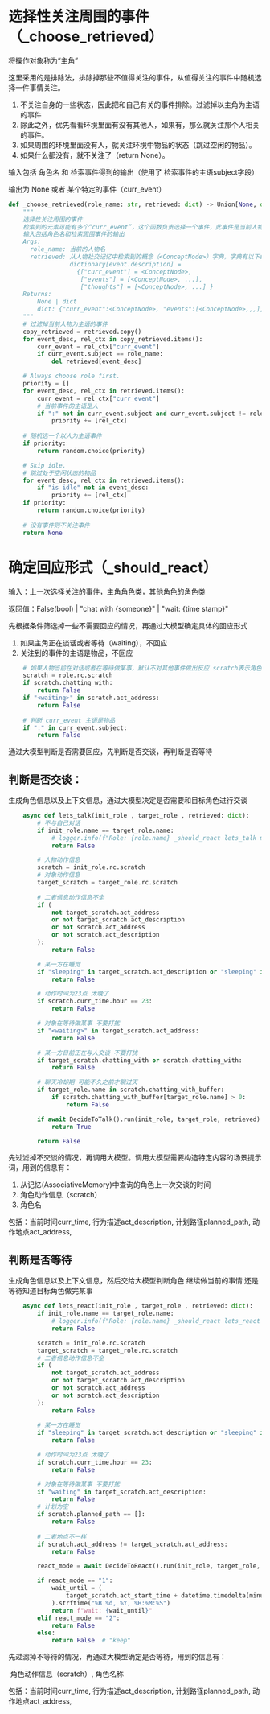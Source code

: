 # 选择性关注周围的事件（_choose_retrieved）

将操作对象称为“主角”

这里采用的是排除法，排除掉那些不值得关注的事件，从值得关注的事件中随机选择一件事情关注。

1. 不关注自身的一些状态，因此把和自己有关的事件排除。过滤掉以主角为主语的事件
2. 除此之外，优先看看环境里面有没有其他人，如果有，那么就关注那个人相关的事件。
3. 如果周围的环境里面没有人，就关注环境中物品的状态（跳过空闲的物品）。
4. 如果什么都没有，就不关注了（return None）。

输入包括 角色名 和 检索事件得到的输出（使用了 检索事件的主语subject字段）

输出为 None 或者 某个特定的事件（curr_event）

```python
def _choose_retrieved(role_name: str, retrieved: dict) -> Union[None, dict]:
    """
    选择性关注周围的事件
    检索到的元素可能有多个“curr_event”，这个函数负责选择一个事件，此事件是当前人物需要做出反应的事件
    输入包括角色名和检索周围事件的输出
    Args:
      role_name: 当前的人物名
      retrieved: 从人物社交记忆中检索到的概念（<ConceptNode>）字典，字典有以下结构：
                 dictionary[event.description] =
                   {["curr_event"] = <ConceptNode>,
                    ["events"] = [<ConceptNode>, ...],
                    ["thoughts"] = [<ConceptNode>, ...] }
    Returns:
        None | dict
        dict: {"curr_event":<ConceptNode>, "events":[<ConceptNode>,,,], "thoughts":[ConceptNode]}
    """
    # 过滤掉当前人物为主语的事件
    copy_retrieved = retrieved.copy()
    for event_desc, rel_ctx in copy_retrieved.items():
        curr_event = rel_ctx["curr_event"]
        if curr_event.subject == role_name:
            del retrieved[event_desc]

    # Always choose role first.
    priority = []
    for event_desc, rel_ctx in retrieved.items():
        curr_event = rel_ctx["curr_event"]
        # 当前事件的主语是人
        if ":" not in curr_event.subject and curr_event.subject != role_name:
            priority += [rel_ctx]
            
    # 随机选一个以人为主语事件
    if priority:
        return random.choice(priority)

    # Skip idle.
    # 跳过处于空闲状态的物品
    for event_desc, rel_ctx in retrieved.items():
        if "is idle" not in event_desc:
            priority += [rel_ctx]
    if priority:
        return random.choice(priority)
    
    # 没有事件则不关注事件
    return None
```



# 确定回应形式（_should_react）

输入：上一次选择关注的事件，主角角色类，其他角色的角色类

返回值：False(bool)  |  "chat with {someone}"  |  "wait: {time stamp}"

先根据条件筛选掉一些不需要回应的情况，再通过大模型确定具体的回应形式

1. 如果主角正在谈话或者等待（waiting），不回应
2. 关注到的事件的主语是物品，不回应

```python
    # 如果人物当前在对话或者在等待做某事，默认不对其他事件做出反应 scratch表示角色信息类
    scratch = role.rc.scratch
    if scratch.chatting_with:
        return False
    if "<waiting>" in scratch.act_address:
        return False
    
    # 判断 curr_event 主语是物品
    if ":" in curr_event.subject:
        return False
```

通过大模型判断是否需要回应，先判断是否交谈，再判断是否等待

## 判断是否交谈：

生成角色信息以及上下文信息，通过大模型决定是否需要和目标角色进行交谈

```python
    async def lets_talk(init_role , target_role , retrieved: dict):
        # 不与自己对话
        if init_role.name == target_role.name:
            # logger.info(f"Role: {role.name} _should_react lets_talk meet same role, return False")
            return False

        # 人物动作信息
        scratch = init_role.rc.scratch
        # 对象动作信息
        target_scratch = target_role.rc.scratch
        
        # 二者信息动作信息不全
        if (
            not target_scratch.act_address
            or not target_scratch.act_description
            or not scratch.act_address
            or not scratch.act_description
        ):
            return False

        # 某一方在睡觉
        if "sleeping" in target_scratch.act_description or "sleeping" in scratch.act_description:
            return False

        # 动作时间为23点 太晚了
        if scratch.curr_time.hour == 23:
            return False

        # 对象在等待做某事 不要打扰
        if "<waiting>" in target_scratch.act_address:
            return False

        # 某一方目前正在与人交谈 不要打扰
        if target_scratch.chatting_with or scratch.chatting_with:
            return False

        # 聊天冷却期 可能不久之前才聊过天
        if target_role.name in scratch.chatting_with_buffer:
            if scratch.chatting_with_buffer[target_role.name] > 0:
                return False

        if await DecideToTalk().run(init_role, target_role, retrieved):
            return True

        return False
```

先过滤掉不交谈的情况，再调用大模型。调用大模型需要构造特定内容的场景提示词，用到的信息有：

1. 从记忆(AssociativeMemory)中查询的角色上一次交谈的时间 
2. 角色动作信息（scratch）
3. 角色名

包括：当前时间curr_time, 行为描述act_description, 计划路径planned_path, 动作地点act_address, 

## 判断是否等待

生成角色信息以及上下文信息，然后交给大模型判断角色 继续做当前的事情 还是 等待知道目标角色做完某事

```python
    async def lets_react(init_role , target_role , retrieved: dict):
        if init_role.name == target_role.name:
            # logger.info(f"Role: {role.name} _should_react lets_react meet same role, return False")
            return False

        scratch = init_role.rc.scratch
        target_scratch = target_role.rc.scratch
        # 二者信息动作信息不全
        if (
            not target_scratch.act_address
            or not target_scratch.act_description
            or not scratch.act_address
            or not scratch.act_description
        ):
            return False
        
        # 某一方在睡觉
        if "sleeping" in target_scratch.act_description or "sleeping" in scratch.act_description:
            return False

        # 动作时间为23点 太晚了
        if scratch.curr_time.hour == 23:
            return False

        # 对象在等待做某事 不要打扰
        if "waiting" in target_scratch.act_description:
            return False
        # 计划为空
        if scratch.planned_path == []:
            return False
        
        # 二者地点不一样
        if scratch.act_address != target_scratch.act_address:
            return False

        react_mode = await DecideToReact().run(init_role, target_role, retrieved)

        if react_mode == "1":
            wait_until = (
                target_scratch.act_start_time + datetime.timedelta(minutes=target_scratch.act_duration - 1)
            ).strftime("%B %d, %Y, %H:%M:%S")
            return f"wait: {wait_until}"
        elif react_mode == "2":
            return False
        else:
            return False  # "keep"
```

先过滤掉不等待的情况，再通过大模型确定是否等待，用到的信息有：

​	角色动作信息（scratch）,  角色名称

包括：当前时间curr_time, 行为描述act_description, 计划路径planned_path, 动作地点act_address, 